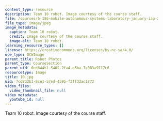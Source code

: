 ```yaml
---
content_type: resource
description: Team 10 robot. Image courtesy of the course staff.
file: /courses/6-186-mobile-autonomous-systems-laboratory-january-iap-2005/7cd832b18ce157ed4595f2ff32ac1772_10.jpg
file_type: image/jpeg
image_metadata:
  caption: Team 10 robot.
  credit: Image courtesy of the course staff.
  image-alt: Team 10 robot.
learning_resource_types: []
license: https://creativecommons.org/licenses/by-nc-sa/4.0/
ocw_type: OCWImage
parent_title: Robot Photos
parent_type: CourseSection
parent_uid: 0ed644b1-5409-2fa4-e5ba-7c083a9717c6
resourcetype: Image
title: 10.jpg
uid: 7cd832b1-8ce1-57ed-4595-f2ff32ac1772
video_files:
  video_thumbnail_file: null
video_metadata:
  youtube_id: null
---
```

Team 10 robot. Image courtesy of the course staff.